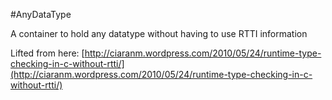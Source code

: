#AnyDataType

A container to hold any datatype without having to use RTTI information

Lifted from here: [http://ciaranm.wordpress.com/2010/05/24/runtime-type-checking-in-c-without-rtti/](http://ciaranm.wordpress.com/2010/05/24/runtime-type-checking-in-c-without-rtti/)
